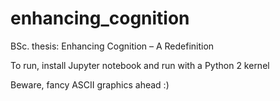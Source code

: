 # enhancing_cognition
BSc. thesis: Enhancing Cognition – A Redefinition

To run, install Jupyter notebook and run with a Python 2 kernel

Beware, fancy ASCII graphics ahead :)
